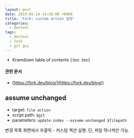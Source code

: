 ```yaml
---
layout: post
date: 2019-05-24 14:50:00 +0900
title: 'Fork: custom action 설정'
categories:
  - devtool
tags:
  - devtool
  - fork
  - git gui
---
```


* Kramdown table of contents
{:toc .toc}

#### 관련 문서

- [https://fork.dev/blog/](https://fork.dev/blog/)

## assume unchanged

- target: `file action`
- script path: `$git`
- parameters: `update-index --assume-unchanged $filepath`

변경 목록 화면에서 우클릭 - 커스텀 액션 실행. 단, 파일 하나씩만 가능.
